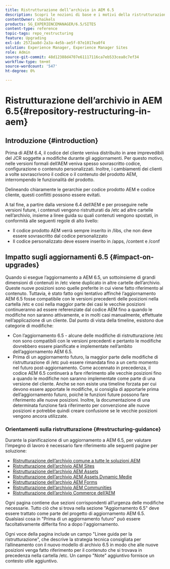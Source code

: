 ```yaml
---
title: Ristrutturazione dell’archivio in AEM 6.5
description: Scopri le nozioni di base e i motivi della ristrutturazione dell’archivio in AEM 6.5
contentOwner: chaikels
products: SG_EXPERIENCEMANAGER/6.5/SITES
content-type: reference
topic-tags: repo_restructuring
feature: Upgrading
exl-id: 2572aa8d-2a3a-4e5b-ae5f-07e1017ea0f4
solution: Experience Manager, Experience Manager Sites
role: Admin
source-git-commit: 48d12388d4707e61117116ca7eb533cea8c7ef34
workflow-type: tm+mt
source-wordcount: '547'
ht-degree: 0%

---
```


# Ristrutturazione dell’archivio in AEM 6.5{#repository-restructuring-in-aem}

## Introduzione {#introduction}

Prima di AEM 6.4, il codice del cliente veniva distribuito in aree imprevedibili del JCR soggette a modifiche durante gli aggiornamenti. Per questo motivo, nelle versioni formali dell’AEM veniva spesso sovrascritto codice, configurazione o contenuto personalizzati. Inoltre, i cambiamenti dei clienti a volte sovrascrivono il codice o il contenuto del prodotto AEM, interrompendo le funzionalità del prodotto.

Delineando chiaramente le gerarchie per codice prodotto AEM e codice cliente, questi conflitti possono essere evitati.

A tal fine, a partire dalla versione 6.4 dell’AEM e per proseguire nelle versioni future, i contenuti vengono ristrutturati da /etc ad altre cartelle nell’archivio, insieme a linee guida su quali contenuti vengono spostati, in conformità alle seguenti regole di alto livello:

* Il codice prodotto AEM verrà sempre inserito in /libs, che non deve essere sovrascritto dal codice personalizzato
* Il codice personalizzato deve essere inserito in /apps, /content e /conf

## Impatto sugli aggiornamenti 6.5 {#impact-on-upgrades}

Quando si esegue l’aggiornamento a AEM 6.5, un sottoinsieme di grandi dimensioni di contenuti in /etc viene duplicato in altre cartelle dell’archivio. Queste nuove posizioni sono quelle preferite in cui viene fatto riferimento al contenuto. Tuttavia, è stato fatto ogni tentativo affinché l’aggiornamento AEM 6.5 fosse compatibile con le versioni precedenti delle posizioni nella cartella /etc e così nella maggior parte dei casi le vecchie posizioni continueranno ad essere referenziate dal codice AEM fino a quando le modifiche non saranno attivamente, e in molti casi manualmente, effettuate nell’applicazione di un cliente. Dal punto di vista della timeline, esistono due categorie di modifiche:

* Con l’aggiornamento 6.5 - alcune delle modifiche di ristrutturazione /etc non sono compatibili con le versioni precedenti e pertanto le modifiche dovrebbero essere pianificate e implementate nell’ambito dell’aggiornamento AEM 6.5.
* Prima di un aggiornamento futuro, la maggior parte delle modifiche di ristrutturazione di /etc può essere rimandata fino a un certo momento nel futuro post-aggiornamento. Come accennato in precedenza, il codice AEM 6.5 continuerà a fare riferimento alle vecchie posizioni fino a quando le modifiche non saranno implementate come parte di una versione del cliente. Anche se non esiste una timeline forzata per cui devono essere apportate le modifiche, si consiglia di apportarle prima dell’aggiornamento futuro, poiché le funzioni future possono fare riferimento alle nuove posizioni. Inoltre, la documentazione di una determinata funzione farà riferimento per convenzione alle nuove posizioni e potrebbe quindi creare confusione se le vecchie posizioni vengono ancora utilizzate.

### Orientamenti sulla ristrutturazione {#restructuring-guidance}

Durante la pianificazione di un aggiornamento a AEM 6.5, per valutare l’impegno di lavoro è necessario fare riferimento alle seguenti pagine per soluzione:

* [Ristrutturazione dell’archivio comune a tutte le soluzioni AEM](/help/sites-deploying/all-repository-restructuring-in-aem-6-5.md)
* [Ristrutturazione dell’archivio AEM Sites](/help/sites-deploying/sites-repository-restructuring-in-aem-6-5.md)
* [Ristrutturazione dell’archivio AEM Assets](/help/sites-deploying/assets-repository-restructuring-in-aem-6-5.md)
* [Ristrutturazione dell’archivio AEM Assets Dynamic Medie](/help/sites-deploying/dynamicmedia-repository-restructuring-in-aem-6-5.md)
* [Ristrutturazione dell’archivio AEM Forms](/help/sites-deploying/forms-repository-restructuring-in-aem-6-5.md)
* [Ristrutturazione dell’archivio AEM Communities](/help/sites-deploying/communities-repository-restructuring-in-aem-6-5.md)
* [Ristrutturazione dell’archivio Commerce dell’AEM](/help/sites-deploying/ecommerce-repository-restructuring-in-aem-6-5.md)

Ogni pagina contiene due sezioni corrispondenti all’urgenza delle modifiche necessarie. Tutto ciò che si trova nella sezione &quot;Aggiornamento 6.5&quot; deve essere trattato come parte del progetto di aggiornamento AEM 6.5. Qualsiasi cosa in &quot;Prima di un aggiornamento futuro&quot; può essere facoltativamente differita fino a dopo l&#39;aggiornamento.

Ogni voce della pagina include un campo &quot;Linee guida per la ristrutturazione&quot;, che descrive la strategia tecnica consigliata per l’allineamento con il nuovo modello di archivio 6.5 in modo che alle nuove posizioni venga fatto riferimento per il contenuto che si trovava in precedenza nella cartella /etc. Un campo &quot;Note&quot; aggiuntivo fornisce un contesto utile aggiuntivo.
